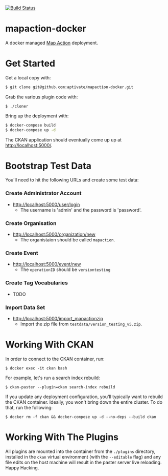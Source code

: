 [![Build Status](https://travis-ci.org/aptivate/mapaction-docker.svg)](https://travis-ci.org/aptivate/mapaction-docker)

# mapaction-docker

A docker managed [Map Action] deployment.

[Map Action]: https://mapaction.org/

# Get Started

Get a local copy with:

``` bash
$ git clone git@github.com:aptivate/mapaction-docker.git
```

Grab the various plugin code with:

```
$ ./cloner
```

Bring up the deployment with:

``` bash
$ docker-compose build
$ docker-compose up -d
```

The CKAN application should eventually come up up at [http://localhost:5000/].

[http://localhost:5000/]: http://localhost:5000/

# Bootstrap Test Data

You'll need to hit the following URLs and create some test data:

### Create Administrator Account
  * [http://localhost:5000/user/login](http://localhost:5000/user/login)
    * The username is 'admin' and the password is 'password'.

### Create Organisation
  * [http://localhost:5000/organization/new](http://localhost:5000/organization/new)
    * The organistaion should be called `mapaction`.

### Create Event
  * [http://localhost:5000/event/new](http://localhost:5000/event/new)
    * The `operationID` should be `versiontesting`

### Create Tag Vocabularies
  * TODO

### Import Data Set
  * [http://localhost:5000/import_mapactionzip](http://localhost:5000/import_mapactionzip)
    * Import the zip file from `testdata/version_testing_v5.zip`.

# Working With CKAN

In order to connect to the CKAN container, run:

```
$ docker exec -it ckan bash
```

For example, let's run a search index rebuild:

```
$ ckan-paster --plugin=ckan search-index rebuild
```

If you update any deployment configuration, you'll typically want to rebuild
the CKAN container. Ideally, you won't bring down the entire cluster. To do
that, run the following:

```
$ docker rm -f ckan && docker-compose up -d --no-deps --build ckan
```

# Working With The Plugins

All plugins are mounted into the container from the `./plugins` directory,
installed in the `ckan` virtual environment (with the `--editable` flag) and
any file edits on the host machine will result in the paster server live
reloading. Happy Hacking.
